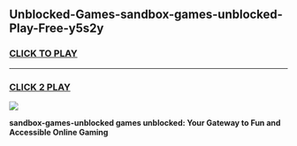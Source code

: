 
## Unblocked-Games-sandbox-games-unblocked-Play-Free-y5s2y
<h3>
<a href="https://premium76.site?title=sandbox-games-unblocked&ref=09A">CLICK TO PLAY</a></h3>
<hr>

<h3>
<a href="https://premium76.site?title=sandbox-games-unblocked&ref=09A">CLICK 2 PLAY</a>
  
</h3>

<a href="https://premium76.site?title=sandbox-games-unblocked&ref=09A"><img src="https://clearcache.store/games.png"></a>


**sandbox-games-unblocked games unblocked: Your Gateway to Fun and Accessible Online Gaming**
